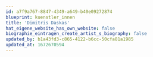 ```yaml
---
id: a7f9a767-8847-4349-a649-b40e09272874
blueprint: kuenstler_innen
title: 'Dimitris Daskas'
hat_eigene_website_has_own_website: false
biographie_eintragen_create_artist_s_biography: false
updated_by: b1a43fd3-c865-4122-b6cc-50cfa81a1985
updated_at: 1672670594
---
```

